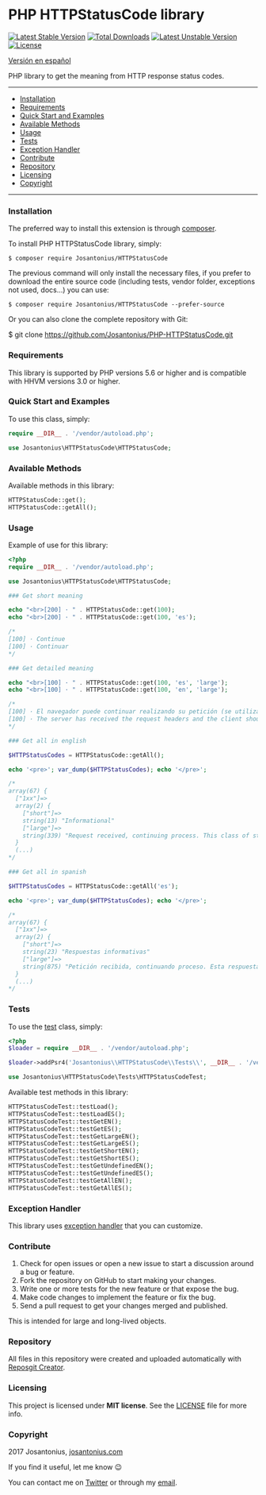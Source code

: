 # PHP HTTPStatusCode library

[![Latest Stable Version](https://poser.pugx.org/josantonius/httpstatuscode/v/stable)](https://packagist.org/packages/josantonius/httpstatuscode) [![Total Downloads](https://poser.pugx.org/josantonius/httpstatuscode/downloads)](https://packagist.org/packages/josantonius/httpstatuscode) [![Latest Unstable Version](https://poser.pugx.org/josantonius/httpstatuscode/v/unstable)](https://packagist.org/packages/josantonius/httpstatuscode) [![License](https://poser.pugx.org/josantonius/httpstatuscode/license)](https://packagist.org/packages/josantonius/httpstatuscode)

[Versión en español](README-ES.md)

PHP library to get the meaning from HTTP response status codes.

---

- [Installation](#installation)
- [Requirements](#requirements)
- [Quick Start and Examples](#quick-start-and-examples)
- [Available Methods](#available-methods)
- [Usage](#usage)
- [Tests](#tests)
- [Exception Handler](#exception-handler)
- [Contribute](#contribute)
- [Repository](#repository)
- [Licensing](#licensing)
- [Copyright](#copyright)

---

### Installation

The preferred way to install this extension is through [composer](http://getcomposer.org/download/).

To install PHP HTTPStatusCode library, simply:

    $ composer require Josantonius/HTTPStatusCode

The previous command will only install the necessary files, if you prefer to download the entire source code (including tests, vendor folder, exceptions not used, docs...) you can use:

    $ composer require Josantonius/HTTPStatusCode --prefer-source

Or you can also clone the complete repository with Git:

  $ git clone https://github.com/Josantonius/PHP-HTTPStatusCode.git

### Requirements

This library is supported by PHP versions 5.6 or higher and is compatible with HHVM versions 3.0 or higher.

### Quick Start and Examples

To use this class, simply:

```php
require __DIR__ . '/vendor/autoload.php';

use Josantonius\HTTPStatusCode\HTTPStatusCode;
```
### Available Methods

Available methods in this library:

```php
HTTPStatusCode::get();
HTTPStatusCode::getAll();
```
### Usage

Example of use for this library:

```php
<?php
require __DIR__ . '/vendor/autoload.php';

use Josantonius\HTTPStatusCode\HTTPStatusCode;

### Get short meaning

echo "<br>[200] · " . HTTPStatusCode::get(100);
echo "<br>[200] · " . HTTPStatusCode::get(100, 'es');

/*
[100] · Continue
[100] · Continuar
*/

### Get detailed meaning

echo "<br>[100] · " . HTTPStatusCode::get(100, 'es', 'large');
echo "<br>[100] · " . HTTPStatusCode::get(100, 'en', 'large');

/*
[100] · El navegador puede continuar realizando su petición (se utiliza para indicar que la primera parte de la petición del navegador se ha recibido correctamente).
[100] · The server has received the request headers and the client should proceed to send the request body (in the case of a request for which a body needs to be sent; for example, a POST request). Sending a large request body to a server after a request has been rejected for inappropriate headers would be inefficient. To have a server check the request's headers, a client must send Expect: 100-continue as a header in its initial request and receive a 100 Continue status code in response before sending the body. The response 417 Expectation Failed indicates the request should not be continued.
*/

### Get all in english

$HTTPStatusCodes = HTTPStatusCode::getAll();

echo '<pre>'; var_dump($HTTPStatusCodes); echo '</pre>';

/*
array(67) {
  ["1xx"]=>
  array(2) {
    ["short"]=>
    string(13) "Informational"
    ["large"]=>
    string(339) "Request received, continuing process. This class of status code indicates a provisional response, consisting only of the Status-Line and optional headers, and is terminated by an empty line. Since HTTP/1.0 did not define any 1xx status codes, servers must not send a 1xx response to an HTTP/1.0 client except under experimental conditions."
  }
  (...)
*/

### Get all in spanish

$HTTPStatusCodes = HTTPStatusCode::getAll('es');

echo '<pre>'; var_dump($HTTPStatusCodes); echo '</pre>';

/*
array(67) {
  ["1xx"]=>
  array(2) {
    ["short"]=>
    string(23) "Respuestas informativas"
    ["large"]=>
    string(875) "Petición recibida, continuando proceso. Esta respuesta significa que el servidor ha recibido los encabezados de la petición, y que el cliente debería proceder a enviar el cuerpo de la misma (en el caso de peticiones para las cuales el cuerpo necesita ser enviado; por ejemplo, una petición Hypertext Transfer Protocol). Si el cuerpo de la petición es largo, es ineficiente enviarlo a un servidor, cuando la petición ha sido ya rechazada, debido a encabezados inapropiados. Para hacer que un servidor cheque si la petición podría ser aceptada basada únicamente en los encabezados de la petición, el cliente debe enviar Expect: 100-continue como un encabezado en su petición inicial (vea Plantilla:Web-RFC: Expect header) y verificar si un código de estado 100 Continue es recibido en respuesta, antes de continuar (o recibir 417 Expectation Failed y no continuar)."
  }
  (...)
*/
```

### Tests 

To use the [test](tests) class, simply:

```php
<?php
$loader = require __DIR__ . '/vendor/autoload.php';

$loader->addPsr4('Josantonius\\HTTPStatusCode\\Tests\\', __DIR__ . '/vendor/josantonius/httpstatuscode/tests');

use Josantonius\HTTPStatusCode\Tests\HTTPStatusCodeTest;

```
Available test methods in this library:

```php
HTTPStatusCodeTest::testLoad();
HTTPStatusCodeTest::testLoadES();
HTTPStatusCodeTest::testGetEN();
HTTPStatusCodeTest::testGetES();
HTTPStatusCodeTest::testGetLargeEN();
HTTPStatusCodeTest::testGetLargeES();
HTTPStatusCodeTest::testGetShortEN();
HTTPStatusCodeTest::testGetShortES();
HTTPStatusCodeTest::testGetUndefinedEN();
HTTPStatusCodeTest::testGetUndefinedES();
HTTPStatusCodeTest::testGetAllEN();
HTTPStatusCodeTest::testGetAllES();
```

### Exception Handler

This library uses [exception handler](src/Exception) that you can customize.
### Contribute
1. Check for open issues or open a new issue to start a discussion around a bug or feature.
1. Fork the repository on GitHub to start making your changes.
1. Write one or more tests for the new feature or that expose the bug.
1. Make code changes to implement the feature or fix the bug.
1. Send a pull request to get your changes merged and published.

This is intended for large and long-lived objects.

### Repository

All files in this repository were created and uploaded automatically with [Reposgit Creator](https://github.com/Josantonius/BASH-Reposgit).

### Licensing

This project is licensed under **MIT license**. See the [LICENSE](LICENSE) file for more info.

### Copyright

2017 Josantonius, [josantonius.com](https://josantonius.com/)

If you find it useful, let me know :wink:

You can contact me on [Twitter](https://twitter.com/Josantonius) or through my [email](mailto:hello@josantonius.com).